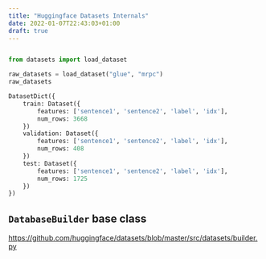 ```yaml
---
title: "Huggingface Datasets Internals"
date: 2022-01-07T22:43:03+01:00
draft: true
---
```


```python

from datasets import load_dataset

raw_datasets = load_dataset("glue", "mrpc")
raw_datasets
```

```python
DatasetDict({
    train: Dataset({
        features: ['sentence1', 'sentence2', 'label', 'idx'],
        num_rows: 3668
    })
    validation: Dataset({
        features: ['sentence1', 'sentence2', 'label', 'idx'],
        num_rows: 408
    })
    test: Dataset({
        features: ['sentence1', 'sentence2', 'label', 'idx'],
        num_rows: 1725
    })
})
```

## `DatabaseBuilder` base class

https://github.com/huggingface/datasets/blob/master/src/datasets/builder.py
